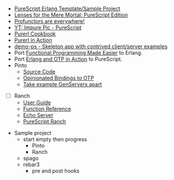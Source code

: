 - [PureScript Erlang Template/Sample Project](https://github.com/mkohlhaas/PureScript-Erlang)
- [Lenses for the Mere Mortal: PureScript Edition](https://github.com/mkohlhaas/Lenses-for-the-Mere-Mortals-PureScript)
- [Profunctors are everywhere!](https://dev.to/meeshkan/profunctors-are-everywhere-27m4)
- [YT: Impure Pic - PureScript](https://www.youtube.com/playlist?list=PLxn_Aq3QlOQd3nyoe9vv72qQwP2qAfP6r)
- [Purerl Cookbook](https://purerl-cookbook.readthedocs.io/en/main/index.html)
- [Purerl in Action](https://github.com/mkohlhaas/Purerl-in-Action)
- [demo-ps - Skeleton app with contrived client/server examples](https://github.com/id3as/demo-ps)
- Port [Functional Programming Made Easier](https://github.com/mkohlhaas/Functional-Programming-Made-Easier) to Erlang.
- Port [Erlang and OTP in Action](https://github.com/mkohlhaas/Erlang-and-OTP-in-Action) to PureScript.
- Pinto
  - [Source Code](https://github.com/id3as/purescript-erl-pinto)
  - [Opinionated Bindings to OTP](https://github.com/id3as/purescript-erl-pinto/blob/v0.1.0/README.md)
  - [Take example GenServers apart](https://github.com/id3as/demo-ps/blob/main/server/src/BookSup.purs#L41)
- [ ] Ranch 
  - [User Guide](https://ninenines.eu/docs/en/ranch/2.1/guide/)
  - [Function Reference](https://ninenines.eu/docs/en/ranch/2.1/manual/)
  - [Echo Server](https://github.com/ninenines/ranch/tree/master/examples/tcp_echo)
  - [PureScript Ranch](https://pursuit.purerl.fun/packages/erl-ranch/0.0.2)
- Sample project
  - start empty then progress
    - Pinto 
    - Ranch
  - spago
  - rebar3
    - pre and post hooks
